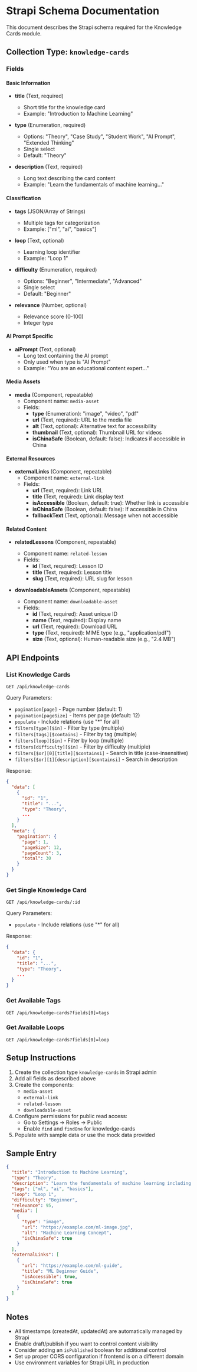 # Strapi Schema Documentation

This document describes the Strapi schema required for the Knowledge Cards module.

## Collection Type: `knowledge-cards`

### Fields

#### Basic Information
- **title** (Text, required)
  - Short title for the knowledge card
  - Example: "Introduction to Machine Learning"

- **type** (Enumeration, required)
  - Options: "Theory", "Case Study", "Student Work", "AI Prompt", "Extended Thinking"
  - Single select
  - Default: "Theory"

- **description** (Text, required)
  - Long text describing the card content
  - Example: "Learn the fundamentals of machine learning..."

#### Classification
- **tags** (JSON/Array of Strings)
  - Multiple tags for categorization
  - Example: ["ml", "ai", "basics"]

- **loop** (Text, optional)
  - Learning loop identifier
  - Example: "Loop 1"

- **difficulty** (Enumeration, required)
  - Options: "Beginner", "Intermediate", "Advanced"
  - Single select
  - Default: "Beginner"

- **relevance** (Number, optional)
  - Relevance score (0-100)
  - Integer type

#### AI Prompt Specific
- **aiPrompt** (Text, optional)
  - Long text containing the AI prompt
  - Only used when type is "AI Prompt"
  - Example: "You are an educational content expert..."

#### Media Assets
- **media** (Component, repeatable)
  - Component name: `media-asset`
  - Fields:
    - **type** (Enumeration): "image", "video", "pdf"
    - **url** (Text, required): URL to the media file
    - **alt** (Text, optional): Alternative text for accessibility
    - **thumbnail** (Text, optional): Thumbnail URL for videos
    - **isChinaSafe** (Boolean, default: false): Indicates if accessible in China

#### External Resources
- **externalLinks** (Component, repeatable)
  - Component name: `external-link`
  - Fields:
    - **url** (Text, required): Link URL
    - **title** (Text, required): Link display text
    - **isAccessible** (Boolean, default: true): Whether link is accessible
    - **isChinaSafe** (Boolean, default: false): If accessible in China
    - **fallbackText** (Text, optional): Message when not accessible

#### Related Content
- **relatedLessons** (Component, repeatable)
  - Component name: `related-lesson`
  - Fields:
    - **id** (Text, required): Lesson ID
    - **title** (Text, required): Lesson title
    - **slug** (Text, required): URL slug for lesson

- **downloadableAssets** (Component, repeatable)
  - Component name: `downloadable-asset`
  - Fields:
    - **id** (Text, required): Asset unique ID
    - **name** (Text, required): Display name
    - **url** (Text, required): Download URL
    - **type** (Text, required): MIME type (e.g., "application/pdf")
    - **size** (Text, optional): Human-readable size (e.g., "2.4 MB")

## API Endpoints

### List Knowledge Cards
```
GET /api/knowledge-cards
```

Query Parameters:
- `pagination[page]` - Page number (default: 1)
- `pagination[pageSize]` - Items per page (default: 12)
- `populate` - Include relations (use "*" for all)
- `filters[type][$in]` - Filter by type (multiple)
- `filters[tags][$contains]` - Filter by tag (multiple)
- `filters[loop][$in]` - Filter by loop (multiple)
- `filters[difficulty][$in]` - Filter by difficulty (multiple)
- `filters[$or][0][title][$containsi]` - Search in title (case-insensitive)
- `filters[$or][1][description][$containsi]` - Search in description

Response:
```json
{
  "data": [
    {
      "id": "1",
      "title": "...",
      "type": "Theory",
      ...
    }
  ],
  "meta": {
    "pagination": {
      "page": 1,
      "pageSize": 12,
      "pageCount": 3,
      "total": 30
    }
  }
}
```

### Get Single Knowledge Card
```
GET /api/knowledge-cards/:id
```

Query Parameters:
- `populate` - Include relations (use "*" for all)

Response:
```json
{
  "data": {
    "id": "1",
    "title": "...",
    "type": "Theory",
    ...
  }
}
```

### Get Available Tags
```
GET /api/knowledge-cards?fields[0]=tags
```

### Get Available Loops
```
GET /api/knowledge-cards?fields[0]=loop
```

## Setup Instructions

1. Create the collection type `knowledge-cards` in Strapi admin
2. Add all fields as described above
3. Create the components:
   - `media-asset`
   - `external-link`
   - `related-lesson`
   - `downloadable-asset`
4. Configure permissions for public read access:
   - Go to Settings → Roles → Public
   - Enable `find` and `findOne` for knowledge-cards
5. Populate with sample data or use the mock data provided

## Sample Entry

```json
{
  "title": "Introduction to Machine Learning",
  "type": "Theory",
  "description": "Learn the fundamentals of machine learning including supervised and unsupervised learning algorithms.",
  "tags": ["ml", "ai", "basics"],
  "loop": "Loop 1",
  "difficulty": "Beginner",
  "relevance": 95,
  "media": [
    {
      "type": "image",
      "url": "https://example.com/ml-image.jpg",
      "alt": "Machine Learning Concept",
      "isChinaSafe": true
    }
  ],
  "externalLinks": [
    {
      "url": "https://example.com/ml-guide",
      "title": "ML Beginner Guide",
      "isAccessible": true,
      "isChinaSafe": true
    }
  ]
}
```

## Notes

- All timestamps (createdAt, updatedAt) are automatically managed by Strapi
- Enable draft/publish if you want to control content visibility
- Consider adding an `isPublished` boolean for additional control
- Set up proper CORS configuration if frontend is on a different domain
- Use environment variables for Strapi URL in production
